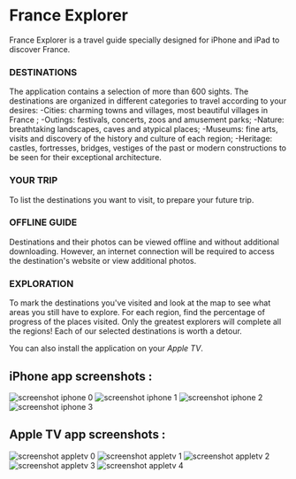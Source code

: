 # France Explorer

France Explorer is a travel guide specially designed for iPhone and iPad to discover France.

### DESTINATIONS
The application contains a selection of more than 600 sights.
The destinations are organized in different categories to travel according to your desires:
-Cities: charming towns and villages, most beautiful villages in France ;
-Outings: festivals, concerts, zoos and amusement parks;
-Nature: breathtaking landscapes, caves and atypical places;
-Museums: fine arts, visits and discovery of the history and culture of each region;
-Heritage: castles, fortresses, bridges, vestiges of the past or modern constructions to be seen for their exceptional architecture.

### YOUR TRIP
To list the destinations you want to visit, to prepare your future trip.

### OFFLINE GUIDE
Destinations and their photos can be viewed offline and without additional downloading.
However, an internet connection will be required to access the destination's website or view additional photos.

### EXPLORATION
To mark the destinations you've visited and look at the map to see what areas you still have to explore.
For each region, find the percentage of progress of the places visited. Only the greatest explorers will complete all the regions! Each of our selected destinations is worth a detour.

You can also install the application on your *Apple TV*.

## iPhone app screenshots :
![screenshot iphone 0](https://github.com/julien-vanh/france-explorer/blob/0483717752dafa6d8692f2c2eea8493c00afd4b0/screenshots/iphone-0.png)
![screenshot iphone 1](https://github.com/julien-vanh/france-explorer/blob/0483717752dafa6d8692f2c2eea8493c00afd4b0/screenshots/iphone-1.png)
![screenshot iphone 2](https://github.com/julien-vanh/france-explorer/blob/0483717752dafa6d8692f2c2eea8493c00afd4b0/screenshots/iphone-2.png)
![screenshot iphone 3](https://github.com/julien-vanh/france-explorer/blob/0483717752dafa6d8692f2c2eea8493c00afd4b0/screenshots/iphone-3.png)

## Apple TV app screenshots :
![screenshot appletv 0](https://github.com/julien-vanh/france-explorer/blob/0483717752dafa6d8692f2c2eea8493c00afd4b0/screenshots/appletv-0.png)
![screenshot appletv 1](https://github.com/julien-vanh/france-explorer/blob/0483717752dafa6d8692f2c2eea8493c00afd4b0/screenshots/appletv-1.png)
![screenshot appletv 2](https://github.com/julien-vanh/france-explorer/blob/0483717752dafa6d8692f2c2eea8493c00afd4b0/screenshots/appletv-2.png)
![screenshot appletv 3](https://github.com/julien-vanh/france-explorer/blob/0483717752dafa6d8692f2c2eea8493c00afd4b0/screenshots/appletv-3.png)
![screenshot appletv 4](https://github.com/julien-vanh/france-explorer/blob/0483717752dafa6d8692f2c2eea8493c00afd4b0/screenshots/appletv-4.png)
